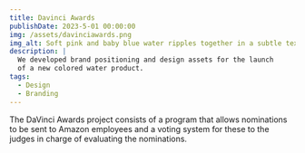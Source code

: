 ```yaml
---
title: Davinci Awards
publishDate: 2023-5-01 00:00:00
img: /assets/davinciawards.png
img_alt: Soft pink and baby blue water ripples together in a subtle texture.
description: |
  We developed brand positioning and design assets for the launch
  of a new colored water product.
tags:
  - Design
  - Branding
---
```


The DaVinci Awards project consists of a program that allows nominations to be sent to Amazon employees and a voting system for these to the judges in charge of evaluating the nominations.